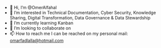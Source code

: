 - 👋 Hi, I’m @OmerAlfahal
- 👀 I’m interested in Technical Documentation, Cyber Security, Knowledge Sharing, Digital Transformation, Data Governance & Data Stewardship
- 🌱 I’m currently learning Kanban
- 💞️ I’m looking to collaborate on 
- 📫 How to reach me I can be reached on my personal mail: omarfadlalla@hotmail.com

<!---
omarfadlalla/omarfadlalla is a ✨ special ✨ repository because its `README.md` (this file) appears on your GitHub profile.
You can click the Preview link to take a look at your changes.
--->
